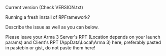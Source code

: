 Current version (Check VERSION.txt)



Running a fresh install of RPFramework?



Describe the issue as well as you can below.



Please leave your Arma 3 Server's RPT (Location depends on your launch params) and Client's RPT (AppData\Local\Arma 3) here, preferably pasted in pastebin or gist, do not paste them here!


